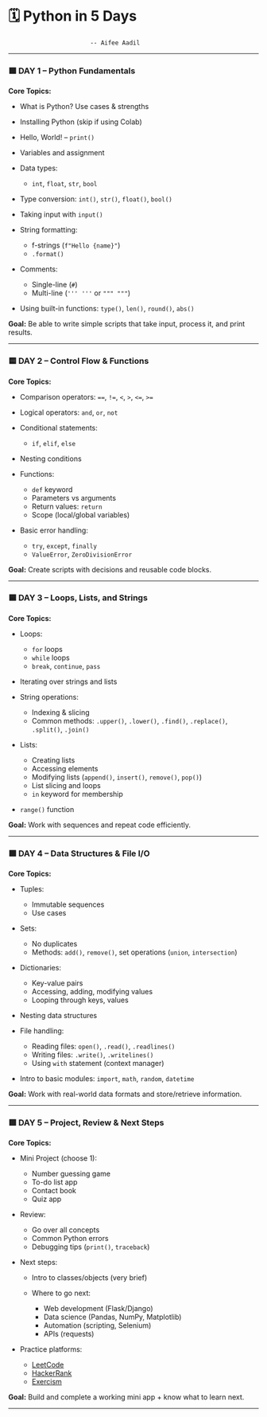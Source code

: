 # 🗓️ **Python in 5 Days**
                           -- Aifee Aadil

---

### 🟩 **DAY 1 – Python Fundamentals**

**Core Topics:**

* What is Python? Use cases & strengths
* Installing Python (skip if using Colab)
* Hello, World! – `print()`
* Variables and assignment
* Data types:

  * `int`, `float`, `str`, `bool`
* Type conversion: `int()`, `str()`, `float()`, `bool()`
* Taking input with `input()`
* String formatting:

  * f-strings (`f"Hello {name}"`)
  * `.format()`
* Comments:

  * Single-line (`#`)
  * Multi-line (`''' '''` or `""" """`)
* Using built-in functions: `type()`, `len()`, `round()`, `abs()`

**Goal:** Be able to write simple scripts that take input, process it, and print results.

---

### 🟨 **DAY 2 – Control Flow & Functions**

**Core Topics:**

* Comparison operators: `==`, `!=`, `<`, `>`, `<=`, `>=`
* Logical operators: `and`, `or`, `not`
* Conditional statements:

  * `if`, `elif`, `else`
* Nesting conditions
* Functions:

  * `def` keyword
  * Parameters vs arguments
  * Return values: `return`
  * Scope (local/global variables)
* Basic error handling:

  * `try`, `except`, `finally`
  * `ValueError`, `ZeroDivisionError`

**Goal:** Create scripts with decisions and reusable code blocks.

---

### 🟦 **DAY 3 – Loops, Lists, and Strings**

**Core Topics:**

* Loops:

  * `for` loops
  * `while` loops
  * `break`, `continue`, `pass`
* Iterating over strings and lists
* String operations:

  * Indexing & slicing
  * Common methods: `.upper()`, `.lower()`, `.find()`, `.replace()`, `.split()`, `.join()`
* Lists:

  * Creating lists
  * Accessing elements
  * Modifying lists (`append()`, `insert()`, `remove()`, `pop()`)
  * List slicing and loops
  * `in` keyword for membership
* `range()` function

**Goal:** Work with sequences and repeat code efficiently.

---

### 🟪 **DAY 4 – Data Structures & File I/O**

**Core Topics:**

* Tuples:

  * Immutable sequences
  * Use cases
* Sets:

  * No duplicates
  * Methods: `add()`, `remove()`, set operations (`union`, `intersection`)
* Dictionaries:

  * Key-value pairs
  * Accessing, adding, modifying values
  * Looping through keys, values
* Nesting data structures
* File handling:

  * Reading files: `open()`, `.read()`, `.readlines()`
  * Writing files: `.write()`, `.writelines()`
  * Using `with` statement (context manager)
* Intro to basic modules: `import`, `math`, `random`, `datetime`

**Goal:** Work with real-world data formats and store/retrieve information.

---

### 🟥 **DAY 5 – Project, Review & Next Steps**

**Core Topics:**

* Mini Project (choose 1):

  * Number guessing game
  * To-do list app
  * Contact book
  * Quiz app
* Review:

  * Go over all concepts
  * Common Python errors
  * Debugging tips (`print()`, `traceback`)
* Next steps:

  * Intro to classes/objects (very brief)
  * Where to go next:

    * Web development (Flask/Django)
    * Data science (Pandas, NumPy, Matplotlib)
    * Automation (scripting, Selenium)
    * APIs (requests)
* Practice platforms:

  * [LeetCode](https://leetcode.com/)
  * [HackerRank](https://www.hackerrank.com/)
  * [Exercism](https://exercism.io/tracks/python)

**Goal:** Build and complete a working mini app + know what to learn next.

---
